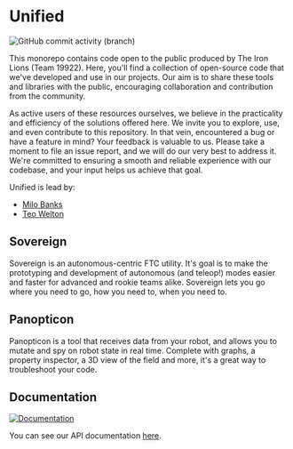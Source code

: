 # Unified
![GitHub commit activity (branch)](https://img.shields.io/github/commit-activity/w/rh-robotics/unified)

This monorepo contains code open to the public produced by The Iron Lions (Team 19922). Here, you'll
find a collection of open-source code that we've developed and use in our projects. Our aim is to
share these tools and libraries with the public, encouraging collaboration and contribution from the
community.

As active users of these resources ourselves, we believe in the practicality and efficiency of the
solutions offered here. We invite you to explore, use, and even contribute to this repository. In
that vein, encountered a bug or have a feature in mind? Your feedback is valuable to us. Please take
a moment to file an issue report, and we will do our very best to address it. We're committed to
ensuring a smooth and reliable experience with our codebase, and your input helps us achieve that
goal.

Unified is lead by:
* [Milo Banks](https://github.com/IsaccBarker)
* [Teo Welton](https://github.com/DragonDev07)

## Sovereign
Sovereign is an autonomous-centric FTC utility. It's goal is to make the prototyping and development
of autonomous (and teleop!) modes easier and faster for advanced and rookie teams alike. Sovereign
lets you go where you need to go, how you need to, when you need to.

## Panopticon
Panopticon is a tool that receives data from your robot, and allows you to mutate and spy on robot
state in real time. Complete with graphs, a property inspector, a 3D view of the field and more,
it's a great way to troubleshoot your code.

## Documentation
[![Documentation](https://github.com/rh-robotics/unified/actions/workflows/deploy_doc.yml/badge.svg)](https://github.com/rh-robotics/unified/actions/workflows/deploy_doc.yml)

You can see our API documentation [here](https://rh-robotics.github.io/unified/).

